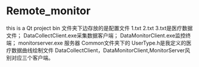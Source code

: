 # Remote_monitor
this is a Qt project
bin 文件夹下边存放的是配置文件 
  1.txt 2.txt 3.txt是医疗数据文件；
  DataCollectClient.exe采集数据客户端；
  DataMonitorClient.exe监控终端；
  monitorserver.exe 服务器
Common文件夹下的 UserType.h是我定义的医疗数据曲线绘制文件
DataCollectClient，DataMonitorClient,MonitorServer风别对应三个客户端。
